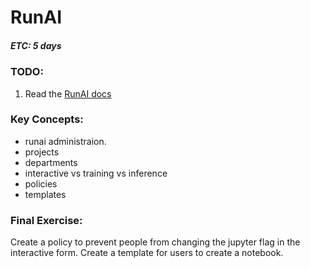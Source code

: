 # RunAI
##### ETC: 5 days

### TODO:
1. Read the [RunAI docs](https://docs.run.ai/)

### Key Concepts:
-   runai administraion.
-   projects
-   departments
-   interactive vs training vs inference
-   policies
-   templates


### Final Exercise:
Create a policy to prevent people from changing the jupyter flag in the interactive form.
Create a template for users to create a notebook.
